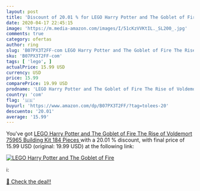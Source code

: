 ```yaml
---
layout: post
title: 'Discount of 20.01 % for LEGO Harry Potter and The Goblet of Fire'
date: 2020-04-17 22:45:15
image: 'https://m.media-amazon.com/images/I/51cKzVVKtIL._SL200_.jpg'
comments: true
category: ofertas
author: ring
slug: 'B07PX3T2FF-com LEGO Harry Potter and The Goblet of Fire The Rise of...'
sku: 'B07PX3T2FF-com'
tags: [ 'lego', ]
actualPrice: 15.99 USD
currency: USD
price: 15.99
comparePrice: 19.99 USD
prodname: 'LEGO Harry Potter and The Goblet of Fire The Rise of Voldemort 75965 Building Kit  184 Pieces '
country: 'com'
flag: '🇺🇸'
buyurl: 'https://www.amazon.com/dp/B07PX3T2FF/?tag=tolees-20'
descuento: '20.01'
average: '15.99'
---
```


You've got [LEGO Harry Potter and The Goblet of Fire The Rise of Voldemort 75965 Building Kit  184 Pieces ](https://www.amazon.com/dp/B07PX3T2FF/?tag=tolees-20) with a  20.01 % discount, with final price of 15.99 USD (original: 19.99 USD) at the following link:

[![LEGO Harry Potter and The Goblet of Fire](https://m.media-amazon.com/images/I/51cKzVVKtIL._SL200_.jpg)](https://www.amazon.com/dp/B07PX3T2FF/?tag=tolees-20)

ℹ️:


[🛒 Check the deal!!](https://www.amazon.com/dp/B07PX3T2FF/?tag=tolees-20)

